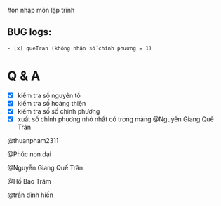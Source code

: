 #ôn nhập môn lập trình

## BUG logs:

    - [x] queTran (không nhận số chính phương = 1)

# Q & A

- [x] kiểm tra số nguyên tố
- [x] kiểm tra số hoàng thiện
- [x] kiểm tra số số chính phương
- [x] xuất số chính phương nhỏ nhất có trong mảng @Nguyễn Giang Quế Trân

@thuanpham2311

@Phúc non dại

@Nguyễn Giang Quế Trân

@Hồ Bảo Trâm

@trần đình hiền
